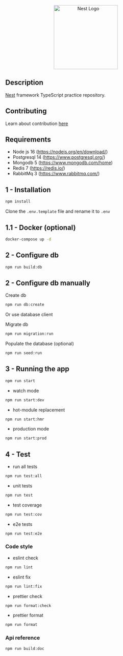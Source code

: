 <p align="center">
  <a href="http://nestjs.com/" target="blank"><img src="https://nestjs.com/img/logo-small.svg" width="200" alt="Nest Logo" /></a>
</p>

## Description

[Nest](https://github.com/nestjs/nest) framework TypeScript practice repository.

## Contributing

Learn about contribution [here](https://github.com/magocod/nest_base/blob/main/CONTRIBUTING.md)

## Requirements

- Node js 16 (https://nodejs.org/en/download/)
- Postgresql 14 (https://www.postgresql.org/)
- Mongodb 5 (https://www.mongodb.com/home)
- Redis 7 (https://redis.io/)
- RabbitMq 3 (https://www.rabbitmq.com/)

## 1 - Installation

```bash
npm install
```

Clone the ```.env.template``` file and rename it to ```.env```

## 1.1 - Docker (optional)

```bash
docker-compose up -d
```

## 2 - Configure db

```bash
npm run build:db
```

## 2 - Configure db manually

Create db

```bash
npm run db:create
```
Or use database client

Migrate db 

```bash
npm run migration:run
```

Populate the database (optional)

```bash
npm run seed:run
```

## 3 - Running the app

```bash
npm run start
```

- watch mode

```bash
npm run start:dev
```

- hot-module replacement
```bash
npm run start:hmr
```

- production mode

```bash
npm run start:prod
```

## 4 - Test

- run all tests

```bash
npm run test:all
```

- unit tests

```bash
npm run test
```

- test coverage

```bash
npm run test:cov
```

- e2e tests

```bash
npm run test:e2e
```

### Code style

- eslint check
```bash
npm run lint
```

- eslint fix
```bash
npm run lint:fix
```

- prettier check
```bash
npm run format:check
```

- prettier format
```bash
npm run format
```

### Api reference
```bash
npm run build:doc
```
